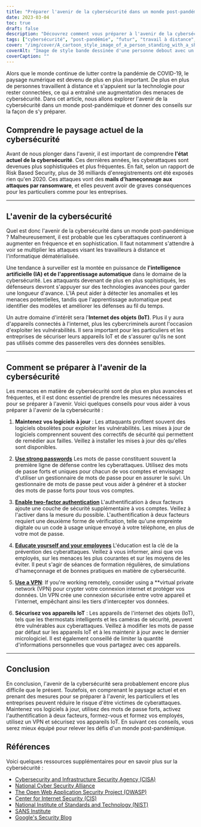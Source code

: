 ```yaml
---
title: "Préparer l'avenir de la cybersécurité dans un monde post-pandémique"
date: 2023-03-04
toc: true
draft: false
description: "Découvrez comment vous préparer à l'avenir de la cybersécurité dans un monde post-pandémique et réduire le risque d'être victime de cyberattaques."
tags: ["cybersécurité", "post-pandémie", "futur", "travail à distance", "AI", "apprentissage automatique", "IdO", "mises à jour du logiciel", "mots de passe", "authentification à deux facteurs", "l'éducation", "VPN", "mises à jour du micrologiciel", "hameçonnage", "ransomware", "sécurité des nuages", "protection des données", "sécurité des réseaux", "détection des menaces", "vie privée numérique"]
cover: "/img/cover/A_cartoon_style_image_of_a_person_standing_with_a_shield.png"
coverAlt: "Image de style bande dessinée d'une personne debout avec un bouclier devant un écran d'ordinateur, le protégeant de diverses cyberattaques telles que les logiciels malveillants, les virus, le phishing et les tentatives de piratage."
coverCaption: ""
---
```


Alors que le monde continue de lutter contre la pandémie de COVID-19, le paysage numérique est devenu de plus en plus important. De plus en plus de personnes travaillent à distance et s'appuient sur la technologie pour rester connectées, ce qui a entraîné une augmentation des menaces de cybersécurité. Dans cet article, nous allons explorer l'avenir de la cybersécurité dans un monde post-pandémique et donner des conseils sur la façon de s'y préparer.

## Comprendre le paysage actuel de la cybersécurité

Avant de nous plonger dans l'avenir, il est important de comprendre **l'état actuel de la cybersécurité**. Ces dernières années, les cyberattaques sont devenues plus sophistiquées et plus fréquentes. En fait, selon un rapport de Risk Based Security, plus de 36 milliards d'enregistrements ont été exposés rien qu'en 2020. Ces attaques vont des **mails d'hameçonnage aux attaques par ransomware**, et elles peuvent avoir de graves conséquences pour les particuliers comme pour les entreprises.

______

## L'avenir de la cybersécurité

Quel est donc l'avenir de la cybersécurité dans un monde post-pandémique ? Malheureusement, il est probable que les cyberattaques continueront à augmenter en fréquence et en sophistication. Il faut notamment s'attendre à voir se multiplier les attaques visant les travailleurs à distance et l'informatique dématérialisée.

Une tendance à surveiller est la montée en puissance de **l'intelligence artificielle (IA) et de l'apprentissage automatique** dans le domaine de la cybersécurité. Les attaquants devenant de plus en plus sophistiqués, les défenseurs devront s'appuyer sur des technologies avancées pour garder une longueur d'avance. L'IA peut aider à détecter les anomalies et les menaces potentielles, tandis que l'apprentissage automatique peut identifier des modèles et améliorer les défenses au fil du temps.

Un autre domaine d'intérêt sera l'**Internet des objets (IoT)**. Plus il y aura d'appareils connectés à l'internet, plus les cybercriminels auront l'occasion d'exploiter les vulnérabilités. Il sera important pour les particuliers et les entreprises de sécuriser leurs appareils IoT et de s'assurer qu'ils ne sont pas utilisés comme des passerelles vers des données sensibles.

______

## Comment se préparer à l'avenir de la cybersécurité

Les menaces en matière de cybersécurité sont de plus en plus avancées et fréquentes, et il est donc essentiel de prendre les mesures nécessaires pour se préparer à l'avenir. Voici quelques conseils pour vous aider à vous préparer à l'avenir de la cybersécurité :

1. **Maintenez vos logiciels à jour** : Les attaquants profitent souvent des logiciels obsolètes pour exploiter les vulnérabilités. Les mises à jour de logiciels comprennent souvent des correctifs de sécurité qui permettent de remédier aux failles. Veillez à installer les mises à jour dès qu'elles sont disponibles.

2. [**Use strong passwords**](https://simeononsecurity.com/articles/the-importance-of-password-security-and-best-practices/) Les mots de passe constituent souvent la première ligne de défense contre les cyberattaques. Utilisez des mots de passe forts et uniques pour chacun de vos comptes et envisagez d'utiliser un gestionnaire de mots de passe pour en assurer le suivi. Un gestionnaire de mots de passe peut vous aider à générer et à stocker des mots de passe forts pour tous vos comptes.

3. [**Enable two-factor authentication**](https://simeononsecurity.com/articles/what-are-the-diferent-kinds-of-factors-in-mfa/) L'authentification à deux facteurs ajoute une couche de sécurité supplémentaire à vos comptes. Veillez à l'activer dans la mesure du possible. L'authentification à deux facteurs requiert une deuxième forme de vérification, telle qu'une empreinte digitale ou un code à usage unique envoyé à votre téléphone, en plus de votre mot de passe.

4. [**Educate yourself and your employees**](https://simeononsecurity.com/articles/how-to-build-and-manage-an-effective-cybersecurity-awareness-training-program/) L'éducation est la clé de la prévention des cyberattaques. Veillez à vous informer, ainsi que vos employés, sur les menaces les plus courantes et sur les moyens de les éviter. Il peut s'agir de séances de formation régulières, de simulations d'hameçonnage et de bonnes pratiques en matière de cybersécurité.

5. [**Use a VPN**](https://simeononsecurity.com/recommendations/vpns/): If you're working remotely, consider using a **virtual private network (VPN) pour crypter votre connexion internet et protéger vos données. Un VPN crée une connexion sécurisée entre votre appareil et l'internet, empêchant ainsi les tiers d'intercepter vos données.

6. **Sécurisez vos appareils IoT** : Les appareils de l'internet des objets (IoT), tels que les thermostats intelligents et les caméras de sécurité, peuvent être vulnérables aux cyberattaques. Veillez à modifier les mots de passe par défaut sur les appareils IoT et à les maintenir à jour avec le dernier micrologiciel. Il est également conseillé de limiter la quantité d'informations personnelles que vous partagez avec ces appareils.

______

## Conclusion

En conclusion, l'avenir de la cybersécurité sera probablement encore plus difficile que le présent. Toutefois, en comprenant le paysage actuel et en prenant des mesures pour se préparer à l'avenir, les particuliers et les entreprises peuvent réduire le risque d'être victimes de cyberattaques. Maintenez vos logiciels à jour, utilisez des mots de passe forts, activez l'authentification à deux facteurs, formez-vous et formez vos employés, utilisez un VPN et sécurisez vos appareils IoT. En suivant ces conseils, vous serez mieux équipé pour relever les défis d'un monde post-pandémique.

## Références

Voici quelques ressources supplémentaires pour en savoir plus sur la cybersécurité :

- [Cybersecurity and Infrastructure Security Agency (CISA)](https://www.cisa.gov/cybersecurity)
- [National Cyber Security Alliance](https://staysafeonline.org/cybersecurity-awareness-month/)
- [The Open Web Application Security Project (OWASP)](https://owasp.org/)
- [Center for Internet Security (CIS)](https://www.cisecurity.org/)
- [National Institute of Standards and Technology (NIST)](https://www.nist.gov/cyberframework)
- [SANS Institute](https://www.sans.org/)
- [Google's Security Blog](https://security.googleblog.com/)